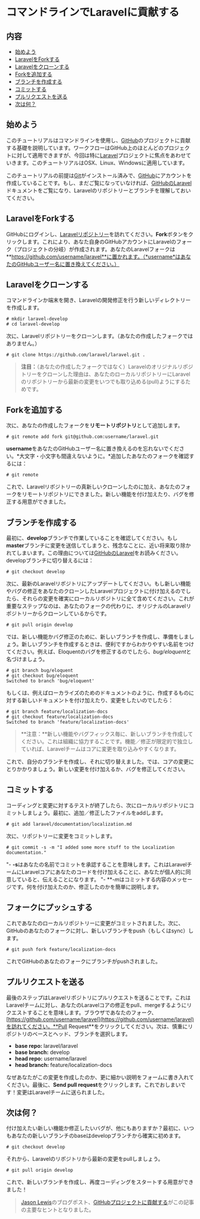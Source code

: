 # コマンドラインでLaravelに貢献する

## 内容

- [始めよう](#getting-started)
- [LaravelをForkする](#forking-laravel)
- [Laravelをクローンする](#cloning-laravel)
- [Forkを追加する](#adding-your-fork)
- [ブランチを作成する](#creating-branches)
- [コミットする](#committing)
- [プルリクエストを送る](#submitting-a-pull-request)
- [次は何？](#whats-next)

<a name="getting-started"></a>
## 始めよう

このチュートリアルはコマンドラインを使用し、[GitHub](https://github.com/)のプロジェクトに貢献する基礎を説明しています。ワークフローはGitHub上のほとんどのプロジェクトに対して適用できますが、今回は特に[Laravel](https://github.com/laravel/laravel)プロジェクトに焦点をあわせていきます。このチュートリアルはOSX、Linux、Windowsに適用しています。

このチュートリアルの前提は[Git](http://git-scm.com/)がインストール済みで、[GitHub](https://github.com/signup/free)にアカウントを作成していることです。もし、まだご覧になっていなければ、[GitHubのLaravel](/docs/contrib/github)ドキュメントをご覧になり、Laravelのリポジトリーとブランチを理解しておいてください。

<a name="forking-laravel"></a>
## LaravelをForkする

GitHubにログインし、[Laravelリポジトリー](https://github.com/laravel/laravel)を訪れてください。**Fork**ボタンをクリックします。これにより、あなた自身のGitHubアカウントにLaravelのフォーク（プロジェクトの分岐）が作成されます。あなたのLaravelフォークは**https://github.com/username/laravel**に置かれます。（*username*はあなたのGitHubユーザー名に置き換えてください。）

<a name="cloning-laravel"></a>
## Laravelをクローンする

コマンドラインか端末を開き、Laravelの開発修正を行う新しいディレクトリーを作成します。

	# mkdir laravel-develop
	# cd laravel-develop

次に、Laravelリポジトリーをクローンします。（あなたの作成したフォークではありません。）

	# git clone https://github.com/laravel/laravel.git .

> **注目：**（あなたの作成したフォークではなく）Laravelのオリジナルリポジトリーをクローンした理由は、あなたのローカルリポジトリーにLaravelのリポジトリーから最新の変更をいつでも取り込める(pull)ようにするためです。

<a name="adding-your-fork"></a>
## Forkを追加する

次に、あなたの作成したフォークを**リモートリポジトリ**として追加します。

	# git remote add fork git@github.com:username/laravel.git

**username**をあなたのGitHubユーザー名に置き換えるのを忘れないでください。*大文字・小文字も間違えないように。*追加したあなたのフォークを確認するには：

	# git remote

これで、Laravelリポジトリーの真新しいクローンしたのに加え、あなたのフォークをリモートリポジトリにできました。新しい機能を付け加えたり、バグを修正する用意ができました。

<a name="creating-branches"></a>
## ブランチを作成する

最初に、**develop**ブランチで作業していることを確認してください。もし**master**ブランチに変更を送信してしまうと、残念なことに、近い将来取り除かれてしまいます。この理由については[GitHubのLaravel](/docs/contrib/github)をお読みください。developブランチに切り替えるには：

	# git checkout develop

次に、最新のLaravelリポジトリにアップデートしてください。もし新しい機能やバグの修正をあなたのクローンしたLaravelプロジェクトに付け加えるのでしたら、それらの変更を確実にローカルリポジトリに全て含めてください。これが重要なステップなのは、あなたのフォークの代わりに、オリジナルのLaravelリポジトリーからクローンしているからです。

	# git pull origin develop

では、新しい機能かバグ修正のために、新しいブランチを作成し、準備をしましょう。新しいブランチを作成するときは、便利ですからわかりやすい名前をつけてください。例えば、Eloquentのバグを修正するのでしたら、*bug/eloquent*と名づけましょう。

	# git branch bug/eloquent
	# git checkout bug/eloquent
	Switched to branch 'bug/eloquent'

もしくは、例えばローカライズのためのドキュメントのように、作成するものに対する新しいドキュメントを付け加えたり、変更をしたいのでしたら：

	# git branch feature/localization-docs
	# git checkout feature/localization-docs
	Switched to branch 'feature/localization-docs'

> **注意：**新しい機能やバグフィックス毎に、新しいブランチを作成してください。これは組織に協力することです。機能／修正が限定的で独立していれば、Laravelチームはコアに変更を取り込みやすくなります。

これで、自分のブランチを作成し、それに切り替えました。では、コアの変更にとりかかりましょう。新しい変更を付け加えるか、バグを修正してください。

<a name="committing"></a>
## コミットする

コーディングと変更に対するテストが終了したら、次にローカルリポジトリにコミットしましょう。最初に、追加／修正したファイルをaddします。

	# git add laravel/documentation/localization.md

次に、リポジトリーに変更をコミットします。

	# git commit -s -m "I added some more stuff to the Localization documentation."

"- **-s**はあなたの名前でコミットを承認することを意味します。これはLaravelチームにLaravelコアにあなたのコードを付け加えることに、あなたが個人的に同意していると、伝えることになります。
"- ***-m*はコミットする内容のメッセージです。何を付け加えたのか、修正したのかを簡単に説明します。

<a name="pushing-to-your-fork"></a>
## フォークにプッシュする

これであなたのローカルリポジトリーに変更がコミットされました。次に、GitHubのあなたのフォークに対し、新しいブランチをpush（もしくはsync）します。

	# git push fork feature/localization-docs

これでGitHubのあなたのフォークにブランチがpushされました。

<a name="submitting-a-pull-request"></a>
## プルリクエストを送る

最後のステップはLaravelリポジトリにプルリクエストを送ることです。これはLaravelチームに対し、あなたのLaravelコアの修正をpull、mergeするようにリクエストすることを意味します。ブラウザであなたのフォーク、[https://github.com/username/laravel](https://github.com/username/laravel)を訪れてください。**Pull Request**をクリックしてください。次は、慎重にリポジトリのベースとヘッド、ブランチを選択します。

- **base repo:** laravel/laravel
- **base branch:** develop
- **head repo:** username/laravel
- **head branch:** feature/localization-docs

なぜあなたがこの変更を作成したのか、更に細かい説明をフォームに書き入れてください。最後に、**Send pull request**をクリックします。これでおしまいです！変更はLaravelチームに送られました。

<a name="whats-next"></a>
## 次は何？

付け加えたい新しい機能か修正したいバグが、他にもありますか？最初に、いつもあなたの新しいブランチのbaseはdevelopブランチから確実に初めます。

	# git checkout develop

それから、Laravelのリポジトリから最新の変更をpullしましょう。

	# git pull origin develop

これで、新しいブランチを作成し、再度コーディングをスタートする用意ができました！

> [Jason Lewis](http://jasonlewis.me/)のブログポスト、[GitHubプロジェクトに貢献する](http://jasonlewis.me/blog/2012/06/how-to-contributing-to-a-github-project)がこの記事の主要なヒントとなりました。
